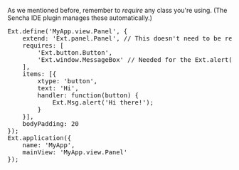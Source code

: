 As we mentioned before, remember to *require* any class you're using.
(The Sencha IDE plugin manages these automatically.)


<pre class="runnable 420">Ext.define('MyApp.view.Panel', {
    extend: 'Ext.panel.Panel', // This doesn't need to be required
    requires: [
        'Ext.button.Button', 
        'Ext.window.MessageBox' // Needed for the Ext.alert()
    ],
    items: [{
        xtype: 'button',
        text: 'Hi',
        handler: function(button) {
            Ext.Msg.alert('Hi there!');
        }
    }],
    bodyPadding: 20
});
Ext.application({
    name: 'MyApp',
    mainView: 'MyApp.view.Panel'
});</pre>
